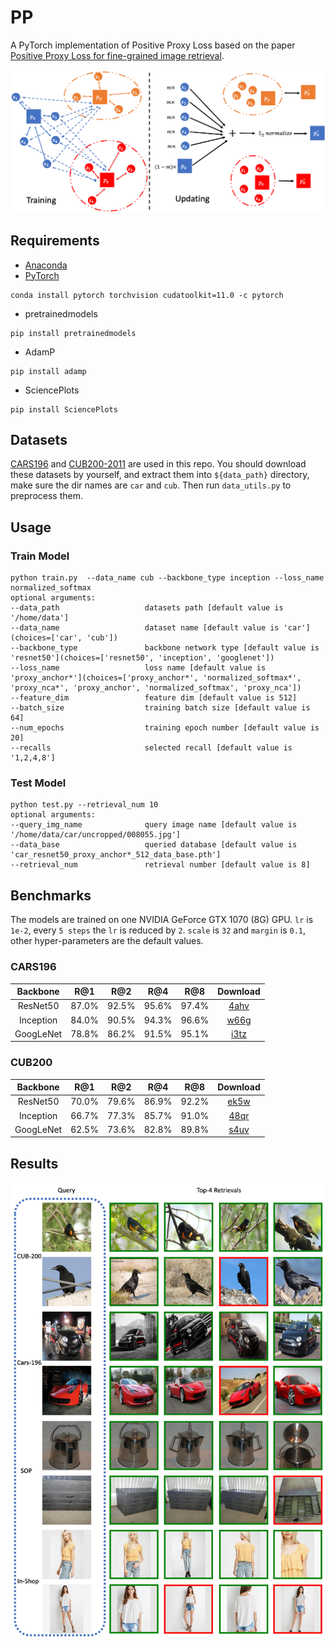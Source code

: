 # PP

A PyTorch implementation of Positive Proxy Loss based on the
paper [Positive Proxy Loss for fine-grained image retrieval]().

![Network Architecture](results/structure.png)

## Requirements

- [Anaconda](https://www.anaconda.com/download/)
- [PyTorch](https://pytorch.org)

```
conda install pytorch torchvision cudatoolkit=11.0 -c pytorch
```

- pretrainedmodels

```
pip install pretrainedmodels
```

- AdamP

```
pip install adamp
```

- SciencePlots

```
pip install SciencePlots
```

## Datasets

[CARS196](http://ai.stanford.edu/~jkrause/cars/car_dataset.html)
and [CUB200-2011](http://www.vision.caltech.edu/visipedia/CUB-200-2011.html)
are used in this repo. You should download these datasets by yourself, and extract them into `${data_path}` directory,
make sure the dir names are `car` and `cub`. Then run `data_utils.py` to preprocess them.

## Usage
### Train Model

```
python train.py  --data_name cub --backbone_type inception --loss_name normalized_softmax
optional arguments:
--data_path                   datasets path [default value is '/home/data']
--data_name                   dataset name [default value is 'car'](choices=['car', 'cub'])
--backbone_type               backbone network type [default value is 'resnet50'](choices=['resnet50', 'inception', 'googlenet'])
--loss_name                   loss name [default value is 'proxy_anchor*'](choices=['proxy_anchor*', 'normalized_softmax*', 'proxy_nca*', 'proxy_anchor', 'normalized_softmax', 'proxy_nca'])
--feature_dim                 feature dim [default value is 512]
--batch_size                  training batch size [default value is 64]
--num_epochs                  training epoch number [default value is 20]
--recalls                     selected recall [default value is '1,2,4,8']
```

### Test Model

```
python test.py --retrieval_num 10
optional arguments:
--query_img_name              query image name [default value is '/home/data/car/uncropped/008055.jpg']
--data_base                   queried database [default value is 'car_resnet50_proxy_anchor*_512_data_base.pth']
--retrieval_num               retrieval number [default value is 8]
```

## Benchmarks

The models are trained on one NVIDIA GeForce GTX 1070 (8G) GPU. `lr` is `1e-2`, every `5 steps` the `lr` is reduced
by `2`.
`scale` is `32` and `margin` is `0.1`, other hyper-parameters are the default values.

### CARS196

<table>
  <thead>
    <tr>
      <th>Backbone</th>
      <th>R@1</th>
      <th>R@2</th>
      <th>R@4</th>
      <th>R@8</th>
      <th>Download</th>
    </tr>
  </thead>
  <tbody>
    <tr>
      <td align="center">ResNet50</td>
      <td align="center">87.0%</td>
      <td align="center">92.5%</td>
      <td align="center">95.6%</td>
      <td align="center">97.4%</td>
      <td align="center"><a href="https://pan.baidu.com/s/1buUyFR5bShLcvVkmnB5kEA">4ahv</a></td>
    </tr>
    <tr>
      <td align="center">Inception</td>
      <td align="center">84.0%</td>
      <td align="center">90.5%</td>
      <td align="center">94.3%</td>
      <td align="center">96.6%</td>
      <td align="center"><a href="https://pan.baidu.com/s/1CBuOIOXmf_L8kUbIIhuLhw">w66g</a></td>
    </tr>
    <tr>
      <td align="center">GoogLeNet</td>
      <td align="center">78.8%</td>
      <td align="center">86.2%</td>
      <td align="center">91.5%</td>
      <td align="center">95.1%</td>
      <td align="center"><a href="https://pan.baidu.com/s/1O2l49xOKiAmCP3kPq81npA">i3tz</a></td>
    </tr>
  </tbody>
</table>

### CUB200

<table>
  <thead>
    <tr>
      <th>Backbone</th>
      <th>R@1</th>
      <th>R@2</th>
      <th>R@4</th>
      <th>R@8</th>
      <th>Download</th>
    </tr>
  </thead>
  <tbody>
    <tr>
      <td align="center">ResNet50</td>
      <td align="center">70.0%</td>
      <td align="center">79.6%</td>
      <td align="center">86.9%</td>
      <td align="center">92.2%</td>
      <td align="center"><a href="https://pan.baidu.com/s/11xIyDFbUdjpgMJbXVsZbPw">ek5w</a></td>
    </tr>
    <tr>
      <td align="center">Inception</td>
      <td align="center">66.7%</td>
      <td align="center">77.3%</td>
      <td align="center">85.7%</td>
      <td align="center">91.0%</td>
      <td align="center"><a href="https://pan.baidu.com/s/1Qo9Ax-9HDrkMn0wewvIUOw">48qr</a></td>
    </tr>
    <tr>
      <td align="center">GoogLeNet</td>
      <td align="center">62.5%</td>
      <td align="center">73.6%</td>
      <td align="center">82.8%</td>
      <td align="center">89.8%</td>
      <td align="center"><a href="https://pan.baidu.com/s/1N4e9VcF72T4TQqmciPqWGw">s4uv</a></td>
    </tr>
  </tbody>
</table>

## Results

![vis](results/results.png)
